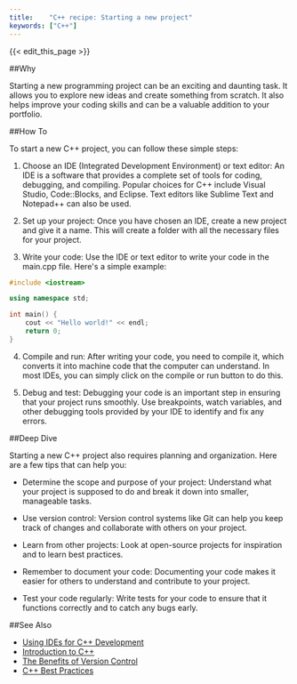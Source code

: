 ```yaml
---
title:    "C++ recipe: Starting a new project"
keywords: ["C++"]
---
```


{{< edit_this_page >}}

##Why

Starting a new programming project can be an exciting and daunting task. It allows you to explore new ideas and create something from scratch. It also helps improve your coding skills and can be a valuable addition to your portfolio. 

##How To

To start a new C++ project, you can follow these simple steps:

1. Choose an IDE (Integrated Development Environment) or text editor: An IDE is a software that provides a complete set of tools for coding, debugging, and compiling. Popular choices for C++ include Visual Studio, Code::Blocks, and Eclipse. Text editors like Sublime Text and Notepad++ can also be used.

2. Set up your project: Once you have chosen an IDE, create a new project and give it a name. This will create a folder with all the necessary files for your project.

3. Write your code: Use the IDE or text editor to write your code in the main.cpp file. Here's a simple example:

```C++
#include <iostream>

using namespace std;

int main() {
    cout << "Hello world!" << endl;
    return 0;
}
```

4. Compile and run: After writing your code, you need to compile it, which converts it into machine code that the computer can understand. In most IDEs, you can simply click on the compile or run button to do this.

5. Debug and test: Debugging your code is an important step in ensuring that your project runs smoothly. Use breakpoints, watch variables, and other debugging tools provided by your IDE to identify and fix any errors.

##Deep Dive

Starting a new C++ project also requires planning and organization. Here are a few tips that can help you:

- Determine the scope and purpose of your project: Understand what your project is supposed to do and break it down into smaller, manageable tasks.

- Use version control: Version control systems like Git can help you keep track of changes and collaborate with others on your project.

- Learn from other projects: Look at open-source projects for inspiration and to learn best practices.

- Remember to document your code: Documenting your code makes it easier for others to understand and contribute to your project.

- Test your code regularly: Write tests for your code to ensure that it functions correctly and to catch any bugs early.

##See Also

- [Using IDEs for C++ Development](https://www.geeksforgeeks.org/integrated-development-environment-ide-for-cc/)
- [Introduction to C++](https://www.programiz.com/cpp-programming)
- [The Benefits of Version Control](https://www.atlassian.com/git/tutorials/what-is-version-control)
- [C++ Best Practices](https://github.com/isocpp/CppCoreGuidelines/blob/master/CppCoreGuidelines.md)